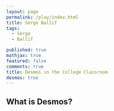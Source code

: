 ```yaml
---
layout: page
permalink: /play/index.html
title: Serge Ballif
tags: 
  - Serge
  - Ballif

published: true
mathjax: true
featured: false
comments: true
title: Desmos in the College Classroom
desmos: true
---
```


## What is Desmos?

<p><div id="calculator" style="width: 700px; height: 400px;"></div></p>

<script >
    var elt = document.getElementById('calculator');
    var calculator = Desmos.Calculator(elt);
    calculator.setExpression({id:'graph1', latex:'y=x^2 \\left\\{0<x\\right\\}'});
    
    calculator.setExpression({
  id: '2',
  latex: 'y=x + 1',
  color: '#662225'
});

    calculator.setExpression({
  id: '3',
  latex: 'y=x + 1',
  color: '#B51D0A'
});

    calculator.setExpression({
  id: '4',
  latex: 'y=x + 1',
  color: '#EAD39C'
});

    calculator.setExpression({
  id: '5',
  latex: 'y=x + 1',
  color: '#7D5E3C'
});

    // Set initial axis labels in the calculator
    calculator.setGraphSettings({
      xAxisLabel: 'Time',
      yAxisLabel: 'Distance'
    });

    var xAxisLabelElt = document.getElementById('x-axis-label');
    var yAxisLabelElt = document.getElementById('y-axis-label');

    function onXAxisLabelUpdate () {
      xAxisLabelElt.textContent = calculator.graphSettings.xAxisLabel;
    }

    function onYAxisLabelUpdate () {
      yAxisLabelElt.textContent = calculator.graphSettings.yAxisLabel;
    }

    // Whenever the axes labels are changed by the user, call the appropriate
    // callback to synchronize the external labels.
    calculator.graphSettings.observe('xAxisLabel', onXAxisLabelUpdate);
    calculator.graphSettings.observe('yAxisLabel', onYAxisLabelUpdate);

    // Initial synchronozation with external and internal labels
    onXAxisLabelUpdate();
    onYAxisLabelUpdate();
  </script>


<script >
    var elt = document.getElementById('calculator');
    var calculator = Desmos.Calculator(elt);
    calculator.setExpression({id:'graph1', latex:'y=x^2 \\left\\{0<x\\right\\}'});
    
    calculator.setExpression({
  id: '2',
  latex: 'y=x + 1',
  color: '#882426'
});

    calculator.setExpression({
  id: '3',
  latex: 'y=x + 1',
  color: '#CDBEA7'
});

    calculator.setExpression({
  id: '4',
  latex: 'y=x + 1',
  color: '#323030'
});

    calculator.setExpression({
  id: '5',
  latex: 'y=x + 1',
  color: '#C29545'
});
  </script>
